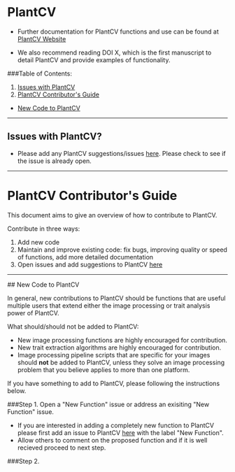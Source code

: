 # PlantCV

*  Further documentation for PlantCV functions and use can be found at [PlantCV Website](http://plantcv.danforthcenter.org/)

*  We also recommend reading DOI X, which is the first manuscript to detail PlantCV and provide examples of functionality.

###Table of Contents:
1.  [Issues with PlantCV](#issueswithplantcv)
2.  [PlantCV Contributor's Guide](#plantcvcontributorsguide)
  *  [New Code to PlantCV](#newcode)  

___

## <a id="issueswithplantcv"></a>Issues with PlantCV?

* Please add any PlantCV suggestions/issues [here](https://github.com/danforthcenter/plantcv/issues). Please check to see if the issue is already open.  

---

# <a id="plantcvcontributorsguide"></a>PlantCV Contributor's Guide

This document aims to give an overview of how to contribute to PlantCV.

Contribute in three ways:  
1.  Add new code  
2.  Maintain and improve existing code: fix bugs, improving quality or speed of functions, add more detailed documentation  
3.  Open issues and add suggestions to PlantCV [here](https://github.com/danforthcenter/plantcv/issues)  

___
##<a id="newcode"></a> New Code to PlantCV

In general, new contributions to PlantCV should be functions that are useful multiple users that extend either the image processing or trait analysis power of PlantCV.  

What should/should not be added to PlantCV:
*  New image processing functions are highly encouraged for contribution.  
*  New trait extraction algorithms are highly encouraged for contribution.  
*  Image processing pipeline scripts that are specific for your images should **not** be added to PlantCV, unless they solve an image processing problem that you believe applies to more than one platform.

If you have something to add to PlantCV, please following the instructions below.

###Step 1. Open a "New Function" issue or address an exisiting "New Function" issue.

*  If you are interested in adding a completely new function to PlantCV please first add an issue to PlantCV [here](https://github.com/danforthcenter/plantcv/issues) with the label "New Function".
*  Allow others to comment on the proposed function and if it is well recieved proceed to next step.

###Step 2. 




